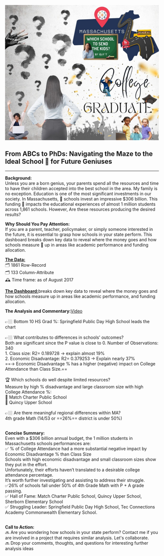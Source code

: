 <img src="images/DATA PROJECT.jpg?raw=true"/>

## From ABCs to PhDs: Navigating the Maze to the Ideal School 🏫 for Future Geniuses 
---
**Background:**<br>
Unless you are a born genius, your parents spend all the resources and time to have their children accepted into the best school in the area.  My family is no exception.  Education is one of the most significant investments in our society. 
In Massachusetts, 🏫 schools invest an impressive $306 billion. This funding 🏫 impacts the educational experiences of almost 1 million students across 1,861 schools. However, Are these resources producing the desired results?

**Why Should You Pay Attention:**<br>
If you are a parent, teacher, policymaker, or simply someone interested in the future, it is essential to grasp how schools in your state perform. 
This dashboard breaks down key data to reveal where the money goes and how schools measure 📐 up in areas like academic performance and funding allocation.

[**The Data:**](https://www.kaggle.com/datasets/ndalziel/massachusetts-public-schools-data)<br>
    🗂️  1861 Row-Record<br>
    🗂️	133 Column-Attribute<br>
    🕰️	Time frame: as of August 2017<br>

[**The Dashboard:**](https://public.tableau.com/app/profile/quy.tran4833/viz/MassStatDashBoard/Dashboard1)breaks down key data to reveal where the money goes and how schools measure up in areas like academic performance, and funding allocation.<br>

**The Analysis and Commentary:**[Video](https://www.loom.com/share/ff138cb1308142208182dc7022075286)<br><br>
👉🏼 Bottom 10 HS Grad %: Springfield Public Day High School leads the chart<br><br>
👉🏼 What contributes to differences in schools' outcomes?<br>
      Both are significant since the P value is close to 0. Number of Observations: 340<br>
      1. Class size: 
         R2= 0.189728 -> explain almost 19%<br>
      2. Economic Disadvantage: 
         R2= 0.379253 -> Explain nearly 37%<br>
      ==-> Economic Disadvantage % has a higher (negative) impact on College Attendance than Class Size.==<br><br>
 🏆 Which schools do well despite limited resources?<br>
      Measure by high % disadvantage and large classroom size with high College Attendance %:<br>
      🥇 Match Charter Public School<br>
      🥇 Quincy Upper School<br><br>
 👉🏼 Are there meaningful regional differences within MA? <br>
      4th grade Math (14/53 or ==26%== district is under 50%)<br><br>

**Concise Summary:**<br>
    Even with a $306 billion annual budget, the 1 million students in Massachusetts schools performances are:<br>
      ✅ % of College Attendance had a more substantial negative impact by Economic Disadvantage % than Class Size<br>
         Schools with high economic disadvantage and small classroom sizes show they put in the effort. <br> 
         Unfortunately, their efforts haven’t translated to a desirable college attendance percentage.<br>
         It’s worth further investigating and assisting to address their struggle.<br>
      ✅26% of schools fall under 50% of 4th Grade Math with P + A grade passing.<br>
      ✅ Hall of Fame: Match Charter Public School, Quincy Upper School, Sherborn Elementary School<br>
      ✅ Struggling Leader: Springfield Public Day High School, Tec Connections Academy Commonwealth Elementary School.<br><br>

**Call to Action:**<br>
🔜 Are you wondering how schools in your state perform? Contact me if you are involved in a project that requires similar analysis.  Let's collaborate.<br>
🔜 Drop your comments, thoughts, and questions for interesting further analysis ideas<br>

